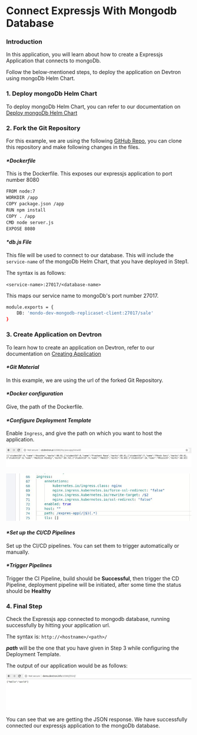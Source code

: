 # Connect Expressjs With Mongodb Database

### Introduction

In this application, you will learn about how to create a Expressjs Application that connects to mongoDb.

Follow the below-mentioned steps, to deploy the application on Devtron using mongoDb Helm Chart.

### **1. Deploy mongoDb Helm Chart**

To deploy mongoDb Helm Chart, you can refer to our documentation on [Deploy mongoDb Helm Chart](../deploy-chart/examples/deploying-mongodb-helm-chart.md)

### **2. Fork the Git Repository**

For this example, we are using the following [GitHub Repo](https://github.com/devtron-labs/DockerNodeMongo), you can clone this repository and make following changes in the files.

#### _\*Dockerfile_

This is the Dockerfile. This exposes our expressjs application to port number 8080

```bash
FROM node:7
WORKDIR /app
COPY package.json /app
RUN npm install
COPY . /app
CMD node server.js
EXPOSE 8080
```

#### _\*db.js File_

This file will be used to connect to our database. This will include the `service-name` of the mongoDb Helm Chart, that you have deployed in Step1.

The syntax is as follows:

  
 `<service-name>:27017/<database-name>`

This maps our service name to mongoDb's port number 27017.

```bash
module.exports = {
    DB: 'mondo-dev-mongodb-replicaset-client:27017/sale'
}
```

### **3. Create Application on Devtron**

To learn how to create an application on Devtron, refer to our documentation on [Creating Application](../creating-application/)

#### _\*Git Material_

In this example, we are using the url of the forked Git Repository.

#### _\*Docker configuration_

Give, the path of the Dockerfile.

#### _\*Configure Deployment Template_

Enable `Ingress`, and give the path on which you want to host the application.

![](../.gitbook/assets/view5.jpg)

![](../.gitbook/assets/one%20%281%29.jpg)

#### _\*Set up the CI/CD Pipelines_

Set up the CI/CD pipelines. You can set them to trigger automatically or manually.

#### _\*Trigger Pipelines_

Trigger the CI Pipeline, build should be **Successful**, then trigger the CD Pipeline, deployment pipeline will be initiated, after some time the status should be **Healthy**

### **4. Final Step**

Check the Expressjs app connected to mongodb database, running successfully by hitting your application url.

The syntax is: `http://<hostname>/<path>/`

_**path**_ will be the one that you have given in Step 3 while configuring the Deployment Template.

The output of our application would be as follows:

![](../.gitbook/assets/two.jpg)

You can see that we are getting the JSON response. We have successfully connected our expressjs application to the mongoDb database.

